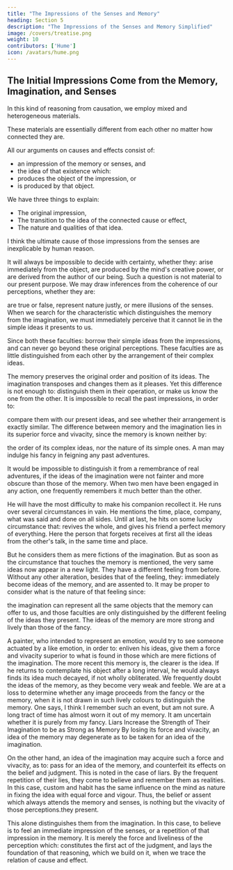 ```yaml
---
title: "The Impressions of the Senses and Memory"
heading: Section 5
description: "The Impressions of the Senses and Memory Simplified"
image: /covers/treatise.png
weight: 10
contributors: ['Hume']
icon: /avatars/hume.png
---
```




## The Initial Impressions Come from the Memory, Imagination, and Senses

In this kind of reasoning from causation, we employ mixed and heterogeneous materials.

These materials are essentially different from each other no matter how connected they are.

All our arguments on causes and effects consist of:
- an impression of the memory or senses, and
- the idea of that existence which:
- produces the object of the impression, or
- is produced by that object.

We have three things to explain:
- The original impression,
- The transition to the idea of the connected cause or effect,
- The nature and qualities of that idea.

I think the ultimate cause of those impressions from the senses are inexplicable by human reason.

It will always be impossible to decide with certainty, whether they:
arise immediately from the object,
are produced by the mind's creative power, or
are derived from the author of our being.
Such a question is not material to our present purpose.
We may draw inferences from the coherence of our perceptions, whether they are:

are true or false,
represent nature justly, or
mere illusions of the senses.
When we search for the characteristic which distinguishes the memory from the imagination, we must immediately perceive that it cannot lie in the simple ideas it presents to us.

Since both these faculties:
borrow their simple ideas from the impressions, and
can never go beyond these original perceptions.
These faculties are as little distinguished from each other by the arrangement of their complex ideas.

The memory preserves the original order and position of its ideas.
The imagination transposes and changes them as it pleases.
Yet this difference is not enough to:
distinguish them in their operation, or
make us know the one from the other.
It is impossible to recall the past impressions, in order to:

compare them with our present ideas, and
see whether their arrangement is exactly similar.
The difference between memory and the imagination lies in its superior force and vivacity, since the memory is known neither by:

the order of its complex ideas, nor
the nature of its simple ones.
A man may indulge his fancy in feigning any past adventures.

It would be impossible to distinguish it from a remembrance of real adventures, if the ideas of the imagination were not fainter and more obscure than those of the memory.
When two men have been engaged in any action, one frequently remembers it much better than the other.

He will have the most difficulty to make his companion recollect it.
He runs over several circumstances in vain.
He mentions the time, place, company, what was said and done on all sides.
Until at last, he hits on some lucky circumstance that:
revives the whole, and
gives his friend a perfect memory of everything.
Here the person that forgets receives at first all the ideas from the other's talk, in the same time and place.

But he considers them as mere fictions of the imagination.
But as soon as the circumstance that touches the memory is mentioned, the very same ideas now appear in a new light.
They have a different feeling from before.
Without any other alteration, besides that of the feeling, they:
immediately become ideas of the memory, and
are assented to.
It may be proper to consider what is the nature of that feeling since:

the imagination can represent all the same objects that the memory can offer to us, and
those faculties are only distinguished by the different feeling of the ideas they present.
The ideas of the memory are more strong and lively than those of the fancy.

A painter, who intended to represent an emotion, would try to see someone actuated by a like emotion, in order to:
enliven his ideas,
give them a force and vivacity superior to what is found in those which are mere fictions of the imagination.
The more recent this memory is, the clearer is the idea.
If he returns to contemplate his object after a long interval, he would always finds its idea much decayed, if not wholly obliterated.
We frequently doubt the ideas of the memory, as they become very weak and feeble.
We are at a loss to determine whether any image proceeds from the fancy or the memory, when it is not drawn in such lively colours to distinguish the memory.
One says, I think I remember such an event, but am not sure.
A long tract of time has almost worn it out of my memory.
It am uncertain whether it is purely from my fancy.
Liars Increase the Strength of Their Imagination to be as Strong as Memory
By losing its force and vivacity, an idea of the memory may degenerate as to be taken for an idea of the imagination.

On the other hand, an idea of the imagination may acquire such a force and vivacity, as to:
pass for an idea of the memory, and
counterfeit its effects on the belief and judgment.
This is noted in the case of liars.
By the frequent repetition of their lies, they come to believe and remember them as realities.
In this case, custom and habit has the same influence on the mind as nature in fixing the idea with equal force and vigour.
Thus, the belief or assent which always attends the memory and senses, is nothing but the vivacity of those perceptions.they present.

This alone distinguishes them from the imagination.
In this case, to believe is to feel an immediate impression of the senses, or a repetition of that impression in the memory.
It is merely the force and liveliness of the perception which:
constitutes the first act of the judgment, and
lays the foundation of that reasoning, which we build on it, when we trace the relation of cause and effect.